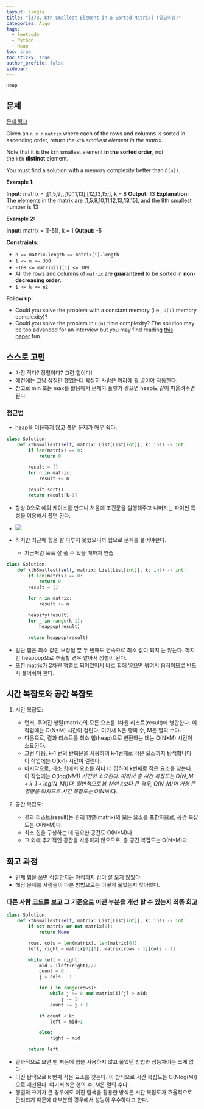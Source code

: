 ```yaml
---
layout: single
title: "[378. Kth Smallest Element in a Sorted Matrix] (알고리즘)"
categories: Algo
tags:
  - leetcode
  - Python
  - Heap
toc: true
toc_sticky: true
author_profile: false
sidebar:
---
```

`Heap`
## 문제

[문제 링크](https://leetcode.com/problems/kth-smallest-element-in-a-sorted-matrix/)

Given an `n x n` `matrix` where each of the rows and columns is sorted in ascending order, return _the_ `kth` _smallest element in the matrix_.

Note that it is the `kth` smallest element **in the sorted order**, not the `kth` **distinct** element.

You must find a solution with a memory complexity better than `O(n2)`.

**Example 1:**

**Input:** matrix = [[1,5,9],[10,11,13],[12,13,15]], k = 8
**Output:** 13
**Explanation:** The elements in the matrix are [1,5,9,10,11,12,13,**13**,15], and the 8th smallest number is 13

**Example 2:**

**Input:** matrix = [[-5]], k = 1
**Output:** -5

**Constraints:**

- `n == matrix.length == matrix[i].length`
- `1 <= n <= 300`
- `-109 <= matrix[i][j] <= 109`
- All the rows and columns of `matrix` are **guaranteed** to be sorted in **non-decreasing order**.
- `1 <= k <= n2`

**Follow up:**

- Could you solve the problem with a constant memory (i.e., `O(1)` memory complexity)?
- Could you solve the problem in `O(n)` time complexity? The solution may be too advanced for an interview but you may find reading [this paper](http://www.cse.yorku.ca/~andy/pubs/X+Y.pdf) fun.

## 스스로 고민

- 가장 작다? 정렬이다? 그럼 힙이다!
- 예전에는 그냥 삽질만 했었는데 확실히 사람은 머리에 뭘 넣어야 작동한다.
- 참고로 min 또는 max를 활용해서 문제가 풀릴거 같으면 heap도 같이 떠올려주면 된다.

### 접근법

- heap을 이용하지 않고 풀면 문제가 매우 쉽다.

```python
class Solution:
    def kthSmallest(self, matrix: List[List[int]], k: int) -> int:
        if len(matrix) == 0:
            return 0

        result = []
        for n in matrix:
            result += n
            
        result.sort()
        return result[k-1]
```

- 항상 0으로 예외 케이스를 만드니 처음에 조건문을 실행해주고 나머지는 파이썬 특성을 이용해서 풀면 된다.
- ![](https://i.imgur.com/6Hwh5Ie.png)

- 하지만 최근에 힙을 잘 다루지 못했으니까 힙으로 문제를 풀어야한다.
	- 지금처럼 쑥쑥 잘 풀 수 있을 때까지 연습

```python
class Solution:
    def kthSmallest(self, matrix: List[List[int]], k: int) -> int:
        if len(matrix) == 0:
            return 0
        result = []
        
        for n in matrix:
            result += n

        heapify(result)
        for _ in range(k-1):
            heappop(result)

        return heappop(result)
```

- 일단 힙은 최소 값만 보장될 뿐 두 번째도 연속으로 최소 값이 되지 는 않는다. 하지만 heappop으로 추출할 경우 알아서 정렬이 된다.
- 또한 matrix가 2차원 행렬로 되어있어서 바로 힙에 넣으면 묶여서 움직이므로 반드시 풀어줘야 한다.

## 시간 복잡도와 공간 복잡도

1. 시간 복잡도:
    - 먼저, 주어진 행렬(matrix)의 모든 요소를 1차원 리스트(result)에 병합한다. 이 작업에는 O(N*M) 시간이 걸린다. 여기서 N은 행의 수, M은 열의 수다.
    - 다음으로, 결과 리스트를 최소 힙(heap)으로 변환하는 데는 O(N*M) 시간이 소요된다.
    - 그런 다음, k-1 번의 반복문을 사용하여 k-1번째로 작은 요소까지 탐색합니다. 이 작업에는 O(k-1) 시간이 걸린다.
    - 마지막으로, 최소 힙에서 요소를 하나 더 팝하여 k번째로 작은 요소를 찾는다. 이 작업에는 O(log(N*M)) 시간이 소요된다.
    따라서 총 시간 복잡도는 O(N_M + k-1 + log(N_M))다. 일반적으로 N_M이 k보다 큰 경우, O(N_M)이 가장 큰 영향을 미치므로 시간 복잡도는 O(N*M)다.
    
2. 공간 복잡도:
    - 결과 리스트(result)는 원래 행렬(matrix)의 모든 요소를 포함하므로, 공간 복잡도는 O(N*M)다.
    - 최소 힙을 구성하는 데 필요한 공간도 O(N*M)다.
    - 그 외에 추가적인 공간을 사용하지 않으므로, 총 공간 복잡도는 O(N*M)다.

## 회고 과정

- 언제 힙을 쓰면 적절한지는 아직까지 감이 잘 오지 않았다.
- 해당 문제를 사람들이 다른 방법으로는 어떻게 풀었는지 찾아봤다.

### 다른 사람 코드를 보고 그 기준으로 어떤 부분을 개선 할 수 있는지 최종 회고

```python
class Solution:
    def kthSmallest(self, matrix: List[List[int]], k: int) -> int:
        if not matrix or not matrix[0]:
            return None

        rows, cols = len(matrix), len(matrix[0])
        left, right = matrix[0][0], matrix[rows - 1][cols - 1]

        while left < right:
            mid = (left+right)//2
            count = 0
            j = cols - 1

            for i in range(rows):
                while j >= 0 and matrix[i][j] > mid:
                    j -= 1
                count += j + 1

            if count < k:
                left = mid+1

            else:
                right = mid

        return left
```

- 결과적으로 보면 맨 처음에 힙을 사용하지 않고 풀었던 방법과 성능차이는 크게 없다.
- 이진 탐색으로 k 번째 작은 요소를 찾는다. 이 방식으로 시간 복잡도는 O(Nlog(M))으로 개선된다. 여기서 N은 행의 수, M은 열의 수다.
- 행렬의 크기가 큰 경우에도 이진 탐색을 활용한 방식은 시간 복잡도가 효율적으로 관리되기 때문에 대부분의 경우에서 성능이 우수하다고 한다.
